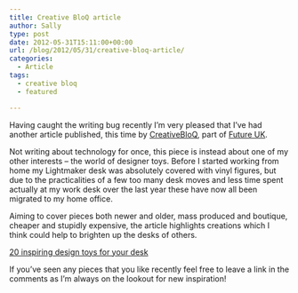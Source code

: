 ```yaml
---
title: Creative BloQ article
author: Sally
type: post
date: 2012-05-31T15:11:00+00:00
url: /blog/2012/05/31/creative-bloq-article/
categories:
  - Article
tags:
  - creative bloq
  - featured

---
```

Having caught the writing bug recently I&#8217;m very pleased that I&#8217;ve had another article published, this time by <a href="http://www.creativebloq.com/" target="_blank">CreativeBloQ</a>, part of <a href="http://www.futureplc.com/" target="_blank">Future UK</a>.

Not writing about technology for once, this piece is instead about one of my other interests &#8211; the world of designer toys. Before I started working from home my Lightmaker desk was absolutely covered with vinyl figures, but due to the practicalities of a few too many desk moves and less time spent actually at my work desk over the last year these have now all been migrated to my home office.

Aiming to cover pieces both newer and older, mass produced and boutique, cheaper and stupidly expensive, the article highlights creations which I think could help to brighten up the desks of others.

<a href="http://www.creativebloq.com/inspiration/design-toys-for-your-desk-1234110/" target="_blank">20 inspiring design toys for your desk</a>

If you&#8217;ve seen any pieces that you like recently feel free to leave a link in the comments as I&#8217;m always on the lookout for new inspiration!